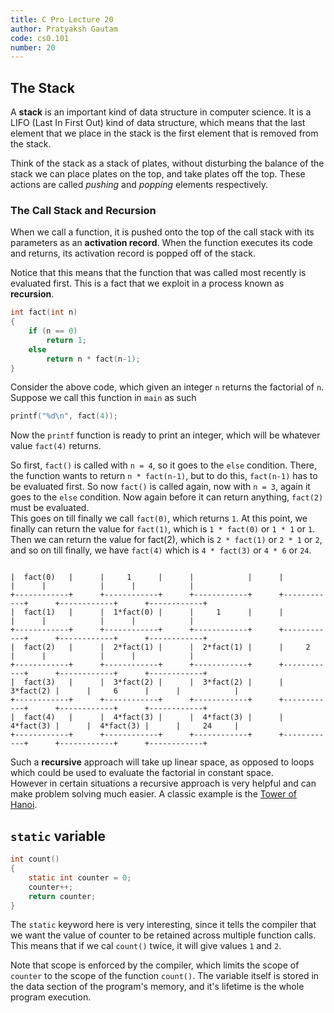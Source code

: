 ```yaml
---
title: C Pro Lecture 20
author: Pratyaksh Gautam
code: cs0.101
number: 20
---
```


## The Stack

A **stack** is an important kind of data structure in computer science.
It is a LIFO (Last In First Out) kind of data structure, which means that the last element
that we place in the stack is the first element that is removed from the stack.

Think of the stack as a stack of plates, without disturbing the balance of the stack we can place plates on the top, and take plates off the top.
These actions are called *pushing* and *popping* elements respectively.

### The Call Stack and Recursion

When we call a function, it is pushed onto the top of the call stack with its parameters as an **activation record**.
When the function executes its code and returns, its activation record is popped off of the stack.

Notice that this means that the function that was called most recently is evaluated first.
This is a fact that we exploit in a process known as **recursion**.

```c
int fact(int n)
{
	if (n == 0)
		return 1;
	else
		return n * fact(n-1);
}
```
Consider the above code, which given an integer `n` returns the factorial of `n`.
Suppose we call this function in `main` as such
```c
printf("%d\n", fact(4));
```

Now the `printf` function is ready to print an integer, which will be whatever value `fact(4)` returns.

So first, `fact()` is called with `n = 4`, so it goes to the `else` condition.
There, the function wants to return `n * fact(n-1)`, but to do this, `fact(n-1)` has to be evaluated first.
So now `fact()` is called again, now with `n = 3`, again it goes to the `else` condition.
Now again before it can return anything, `fact(2)` must be evaluated.  
This goes on till finally we call `fact(0)`, which returns `1`.
At this point, we finally can return the value for `fact(1)`, which is `1 * fact(0)` or `1 * 1` or `1`.
Then we can return the value for fact(2), which is `2 * fact(1)` or `2 * 1` or `2`, and so on till finally, we have
`fact(4)` which is `4 * fact(3)` or `4 * 6` or `24`.

```

|  fact(0)   |      |     1      |      |            |      |            |      |            |      |            | 
+------------+      +------------+      +------------+      +------------+      +------------+      +------------+
|  fact(1)   |      |  1*fact(0) |      |     1      |      |            |      |            |      |            | 
+------------+      +------------+      +------------+      +------------+      +------------+      +------------+
|  fact(2)   |      |  2*fact(1) |      |  2*fact(1) |      |     2      |      |            |      |            | 
+------------+      +------------+      +------------+      +------------+      +------------+      +------------+
|  fact(3)   |      |  3*fact(2) |      |  3*fact(2) |      |  3*fact(2) |      |     6      |      |            | 
+------------+      +------------+      +------------+      +------------+      +------------+      +------------+
|  fact(4)   |      |  4*fact(3) |      |  4*fact(3) |      |  4*fact(3) |      |  4*fact(3) |      |     24     | 
+------------+      +------------+      +------------+      +------------+      +------------+      +------------+

```

Such a **recursive** approach will take up linear space, as opposed to loops which could be used to evaluate the factorial in constant space.  
However in certain situations a recursive approach is very helpful and can make problem solving much easier.
A classic example is the [Tower of Hanoi](https://www.youtube.com/watch?v=8lhxIOAfDss).

## `static` variable

```c
int count()
{
	static int counter = 0;
	counter++;
	return counter;
}
```

The `static` keyword here is very interesting, since it tells the compiler that
we want the value of counter to be retained across multiple function calls.
This means that if we cal `count()` twice, it will give values `1` and `2`.

Note that scope is enforced by the compiler, which limits the scope of `counter` to the scope of the function `count()`.
The variable itself is stored in the data section of the program's memory, and it's lifetime is the whole program execution.

